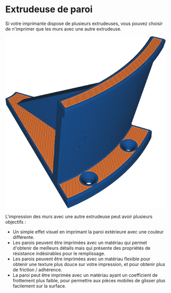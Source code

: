 Extrudeuse de paroi
====
Si votre imprimante dispose de plusieurs extrudeuses, vous pouvez choisir de n'imprimer que les murs avec une autre extrudeuse.

![Les murs sont imprimés en bleu, mais le reste en jaune](../../../articles/images/wall_extruder_nr.png)

L'impression des murs avec une autre extrudeuse peut avoir plusieurs objectifs :
* Un simple effet visuel en imprimant la paroi extérieure avec une couleur différente.
* Les parois peuvent être imprimées avec un matériau qui permet d'obtenir de meilleurs détails mais qui présente des propriétés de résistance indésirables pour le remplissage.
* Les parois peuvent être imprimées avec un matériau flexible pour obtenir une texture plus douce sur votre impression, et pour obtenir plus de friction / adhérence.
* La paroi peut être imprimée avec un matériau ayant un coefficient de frottement plus faible, pour permettre aux pièces mobiles de glisser plus facilement sur la surface.
